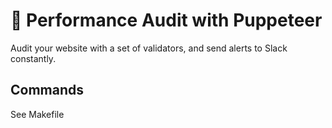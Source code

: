 # :scorpion: Performance Audit with Puppeteer

Audit your website with a set of validators, and send alerts to Slack constantly.

## Commands

See Makefile
